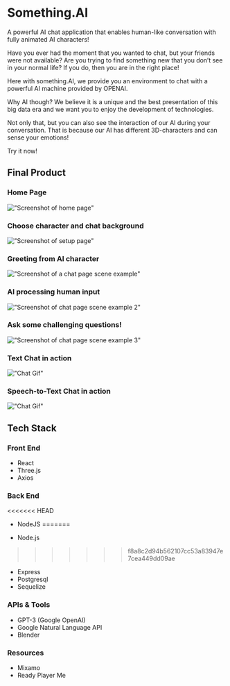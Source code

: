 # Something.AI

A powerful AI chat application that enables human-like conversation with fully animated AI characters!

Have you ever had the moment that you wanted to chat, but your friends were not available? Are you trying to find something new that you don’t see in your normal life? If you do, then you are in the right place!

Here with something.AI, we provide you an environment to chat with a powerful AI machine provided by OPENAI.

Why AI though? We believe it is a unique and the best presentation of this big data era and we want you to enjoy the development of technologies.

Not only that, but you can also see the interaction of our AI during your conversation. That is because our AI has different 3D-characters and can sense your emotions!

Try it now!

## Final Product

### Home Page

!["Screenshot of home page"](https://github.com/xli52/final/blob/main/client/docs/images/home_page.png?raw=true)

### Choose character and chat background

!["Screenshot of setup page"](https://github.com/xli52/final/blob/main/client/docs/images/setup_page.png?raw=true)

### Greeting from AI character

!["Screenshot of a chat page scene example"](https://github.com/xli52/final/blob/main/client/docs/images/chat_scene_1.png?raw=true)

### AI processing human input

!["Screenshot of chat page scene example 2"](https://github.com/xli52/final/blob/main/client/docs/images/chat_scene_2.png?raw=true)

### Ask some challenging questions!

!["Screenshot of chat page scene example 3"](https://github.com/xli52/final/blob/main/client/docs/images/chat_scene_3.png?raw=true)

### Text Chat in action

!["Chat Gif"](https://github.com/xli52/final/blob/main/client/docs/jane_chat.gif?raw=true)

### Speech-to-Text Chat in action

!["Chat Gif"](https://github.com/xli52/final/blob/main/client/docs/josh_chat.gif?raw=true)

## Tech Stack

### Front End

- React
- Three.js
- Axios

### Back End
<<<<<<< HEAD
- NodeJS
=======

- Node.js
>>>>>>> f8a8c2d94b562107cc53a83947e7cea449dd09ae
- Express
- Postgresql
- Sequelize

### APIs & Tools
- GPT-3 (Google OpenAI)
- Google Natural Language API
- Blender

### Resources

- Mixamo
- Ready Player Me
